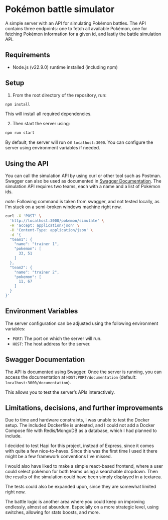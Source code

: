 # Pokémon battle simulator

A simple server with an API for simulating Pokémon battles. The API contains three endpoints: one to fetch all available Pokémon, one for fetching Pokémon information for a given id, and lastly the battle simulation API.

## Requirements

- Node.js (v22.9.0) runtime installed (including npm)

## Setup

1. From the root directory of the repository, run:

```sh
npm install
```

This will install all required dependencies.

2. Then start the server using:

```sh
npm run start
```

By default, the server will run on `localhost:3000`. You can configure the server using environment variables if needed.

## Using the API

You can call the simulation API by using curl or other tool such as Postman. Swagger can also be used as documented in [Swagger Documentation](#swagger-documentation). The simulation API requires two teams, each with a name and a list of Pokémon ids.

_note_: Following command is taken from swagger, and not tested locally, as I'm stuck on a semi-broken windows machine right now.

```sh
curl -X 'POST' \
  'http://localhost:3000/pokemon/simulate' \
  -H 'accept: application/json' \
  -H 'Content-Type: application/json' \
  -d '{
  "team1": {
    "name": "trainer 1",
    "pokemon": [
      33, 51
    ]
  },
  "team2": {
    "name": "trainer 2",
    "pokemon": [
      11, 67
    ]
  }
}'
```

## Environment Variables

The server configuration can be adjusted using the following environment variables:

- `PORT`: The port on which the server will run.
- `HOST`: The host address for the server.

## Swagger Documentation

The API is documented using Swagger. Once the server is running, you can access the documentation at `HOST:PORT/documentation` (default: `localhost:3000/documentation`).

This allows you to test the server’s APIs interactively.

## Limitations, decisions, and further improvements

Due to time and hardware constraints, I was unable to test the Docker setup. The included Dockerfile is untested, and I could not add a Docker Compose file with Redis/MongoDB as a database, which I had planned to include.

I decided to test Hapi for this project, instead of Express, since it comes with quite a few nice-to-haves. Since this was the first time I used it there might be a few framework conventions I've missed.

I would also have liked to make a simple react-based frontend, where a user could select pokémon for both teams using a searchable dropdown. Then the results of the simulation could have been simply displayed in a textarea.

The tests could also be expanded upon, since they are somewhat limited right now.

The battle logic is another area where you could keep on improving endlessly, almost ad absurdum. Especially on a more strategic level, using switches, allowing for stats boosts, and more.
